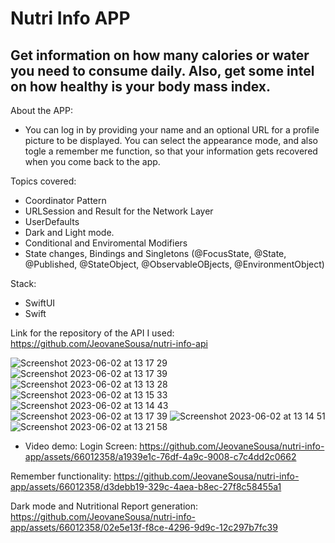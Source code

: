 # Nutri Info APP

## Get information on how many calories or water you need to consume daily. Also, get some intel on how healthy is your body mass index.

About the APP:
* You can log in by providing your name and an optional URL for a profile picture to be displayed. You can select the appearance mode, and also togle a remember me function, so that your information gets recovered when you come back to the app. 

Topics covered:
* Coordinator Pattern
* URLSession and Result for the Network Layer
* UserDefaults
* Dark and Light mode.
* Conditional and Enviromental Modifiers
* State changes, Bindings and Singletons (@FocusState, @State, @Published, @StateObject, @ObservableOBjects, @EnvironmentObject)

Stack:
* SwiftUI
* Swift

Link for the repository of the API I used: https://github.com/JeovaneSousa/nutri-info-api

![Screenshot 2023-06-02 at 13 17 29](https://github.com/JeovaneSousa/nutri-info-app/assets/66012358/c44224e6-a342-4570-aad9-740e5a822db3)
![Screenshot 2023-06-02 at 13 17 39](https://github.com/JeovaneSousa/nutri-info-app/assets/66012358/3255f27c-5d6f-473a-b0fb-1ff6c3328d2b)
![Screenshot 2023-06-02 at 13 13 28](https://github.com/JeovaneSousa/nutri-info-app/assets/66012358/0891ec0c-af5f-45c2-ab86-1c565f8306d0)
![Screenshot 2023-06-02 at 13 15 33](https://github.com/JeovaneSousa/nutri-info-app/assets/66012358/a6405e1d-8ef2-4101-9b76-1e66b6e6d39d)
![Screenshot 2023-06-02 at 13 14 43](https://github.com/JeovaneSousa/nutri-info-app/assets/66012358/ee799652-05a1-4abc-a918-f485f9e3a487)
![Screenshot 2023-06-02 at 13 17 39](https://github.com/JeovaneSousa/nutri-info-app/assets/66012358/4b3bf723-8108-4da2-a764-47c62fca40c0)
![Screenshot 2023-06-02 at 13 14 51](https://github.com/JeovaneSousa/nutri-info-app/assets/66012358/53e6e9d1-4299-4093-be83-a1b1322e1faf)
![Screenshot 2023-06-02 at 13 21 58](https://github.com/JeovaneSousa/nutri-info-app/assets/66012358/3e786e87-e57c-44cd-8587-98f5e04d88a6)

* Video demo:
Login Screen:
https://github.com/JeovaneSousa/nutri-info-app/assets/66012358/a1939e1c-76df-4a9c-9008-c7c4dd2c0662

Remember functionality:
https://github.com/JeovaneSousa/nutri-info-app/assets/66012358/d3debb19-329c-4aea-b8ec-27f8c58455a1

Dark mode and Nutritional Report generation:
https://github.com/JeovaneSousa/nutri-info-app/assets/66012358/02e5e13f-f8ce-4296-9d9c-12c297b7fc39
